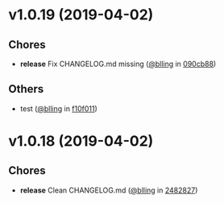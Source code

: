 
v1.0.19 (2019-04-02)
====================


## Chores
* **release** Fix CHANGELOG.md missing ([@blling](https://github.com/blling) in [090cb88](https://github.com/dxee/git-release/commit/090cb88))

## Others
* test ([@blling](https://github.com/blling) in [f10f011](https://github.com/dxee/git-release/commit/f10f011))

v1.0.18 (2019-04-02)
====================


## Chores
* **release** Clean CHANGELOG.md ([@blling](https://github.com/blling) in [2482827](https://github.com/dxee/git-release/commit/2482827))
